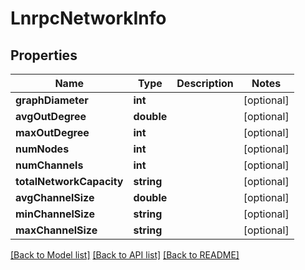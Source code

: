 # LnrpcNetworkInfo

## Properties
Name | Type | Description | Notes
------------ | ------------- | ------------- | -------------
**graphDiameter** | **int** |  | [optional] 
**avgOutDegree** | **double** |  | [optional] 
**maxOutDegree** | **int** |  | [optional] 
**numNodes** | **int** |  | [optional] 
**numChannels** | **int** |  | [optional] 
**totalNetworkCapacity** | **string** |  | [optional] 
**avgChannelSize** | **double** |  | [optional] 
**minChannelSize** | **string** |  | [optional] 
**maxChannelSize** | **string** |  | [optional] 

[[Back to Model list]](../README.md#documentation-for-models) [[Back to API list]](../README.md#documentation-for-api-endpoints) [[Back to README]](../README.md)


